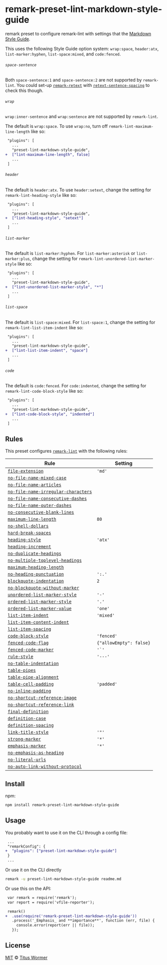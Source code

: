 <!--This file is generated-->

# remark-preset-lint-markdown-style-guide

remark preset to configure remark-lint with settings that the
[Markdown Style Guide](http://www.cirosantilli.com/markdown-style-guide/).

This uses the following Style Guide option system: `wrap:space`,
`header:atx`, `list-marker:hyphen`, `list-space:mixed`, and
`code:fenced`.

###### `space-sentence`

Both `space-sentence:1` and `space-sentence:2` are not supported
by `remark-lint`.  You could set-up
[`remark-retext`](https://github.com/remarkjs/remark-retext) with
[`retext-sentence-spacing`](https://github.com/retextjs/retext-sentence-spacing)
to check this though.

###### `wrap`

`wrap:inner-sentence` and `wrap:sentence` are not supported by
`remark-lint`.

The default is `wrap:space`.  To use `wrap:no`, turn off
`remark-lint-maximum-line-length` like so:

```diff
 "plugins": [
   ...
   "preset-lint-markdown-style-guide",
+  ["lint-maximum-line-length", false]
   ...
 ]
```

###### `header`

The default is `header:atx`.  To use `header:setext`, change the
setting for `remark-lint-heading-style` like so:

```diff
 "plugins": [
   ...
   "preset-lint-markdown-style-guide",
+  ["lint-heading-style", "setext"]
   ...
 ]
```

###### `list-marker`

The default is `list-marker:hyphen`.  For `list-marker:asterisk` or
`list-marker:plus`, change the setting for
`remark-lint-unordered-list-marker-style` like so:

```diff
 "plugins": [
   ...
   "preset-lint-markdown-style-guide",
+  ["lint-unordered-list-marker-style", "*"]
   ...
 ]
```

###### `list-space`

The default is `list-space:mixed`.  For `list-space:1`, change the
setting for `remark-lint-list-item-indent` like so:

```diff
 "plugins": [
   ...
   "preset-lint-markdown-style-guide",
+  ["lint-list-item-indent", "space"]
   ...
 ]
```

###### `code`

The default is `code:fenced`.  For `code:indented`, change the setting
for `remark-lint-code-block-style` like so:

```diff
 "plugins": [
   ...
   "preset-lint-markdown-style-guide",
+  ["lint-code-block-style", "indented"]
   ...
 ]
```

## Rules

This preset configures [`remark-lint`](https://github.com/remarkjs/remark-lint) with the following rules:

| Rule | Setting |
| ---- | ------- |
| [`file-extension`](https://github.com/remarkjs/remark-lint/tree/master/packages/remark-lint-file-extension) | `'md'` |
| [`no-file-name-mixed-case`](https://github.com/remarkjs/remark-lint/tree/master/packages/remark-lint-no-file-name-mixed-case) |  |
| [`no-file-name-articles`](https://github.com/remarkjs/remark-lint/tree/master/packages/remark-lint-no-file-name-articles) |  |
| [`no-file-name-irregular-characters`](https://github.com/remarkjs/remark-lint/tree/master/packages/remark-lint-no-file-name-irregular-characters) |  |
| [`no-file-name-consecutive-dashes`](https://github.com/remarkjs/remark-lint/tree/master/packages/remark-lint-no-file-name-consecutive-dashes) |  |
| [`no-file-name-outer-dashes`](https://github.com/remarkjs/remark-lint/tree/master/packages/remark-lint-no-file-name-outer-dashes) |  |
| [`no-consecutive-blank-lines`](https://github.com/remarkjs/remark-lint/tree/master/packages/remark-lint-no-consecutive-blank-lines) |  |
| [`maximum-line-length`](https://github.com/remarkjs/remark-lint/tree/master/packages/remark-lint-maximum-line-length) | `80` |
| [`no-shell-dollars`](https://github.com/remarkjs/remark-lint/tree/master/packages/remark-lint-no-shell-dollars) |  |
| [`hard-break-spaces`](https://github.com/remarkjs/remark-lint/tree/master/packages/remark-lint-hard-break-spaces) |  |
| [`heading-style`](https://github.com/remarkjs/remark-lint/tree/master/packages/remark-lint-heading-style) | `'atx'` |
| [`heading-increment`](https://github.com/remarkjs/remark-lint/tree/master/packages/remark-lint-heading-increment) |  |
| [`no-duplicate-headings`](https://github.com/remarkjs/remark-lint/tree/master/packages/remark-lint-no-duplicate-headings) |  |
| [`no-multiple-toplevel-headings`](https://github.com/remarkjs/remark-lint/tree/master/packages/remark-lint-no-multiple-toplevel-headings) |  |
| [`maximum-heading-length`](https://github.com/remarkjs/remark-lint/tree/master/packages/remark-lint-maximum-heading-length) |  |
| [`no-heading-punctuation`](https://github.com/remarkjs/remark-lint/tree/master/packages/remark-lint-no-heading-punctuation) | `':.'` |
| [`blockquote-indentation`](https://github.com/remarkjs/remark-lint/tree/master/packages/remark-lint-blockquote-indentation) | `2` |
| [`no-blockquote-without-marker`](https://github.com/remarkjs/remark-lint/tree/master/packages/remark-lint-no-blockquote-without-marker) |  |
| [`unordered-list-marker-style`](https://github.com/remarkjs/remark-lint/tree/master/packages/remark-lint-unordered-list-marker-style) | `'-'` |
| [`ordered-list-marker-style`](https://github.com/remarkjs/remark-lint/tree/master/packages/remark-lint-ordered-list-marker-style) | `'.'` |
| [`ordered-list-marker-value`](https://github.com/remarkjs/remark-lint/tree/master/packages/remark-lint-ordered-list-marker-value) | `'one'` |
| [`list-item-indent`](https://github.com/remarkjs/remark-lint/tree/master/packages/remark-lint-list-item-indent) | `'mixed'` |
| [`list-item-content-indent`](https://github.com/remarkjs/remark-lint/tree/master/packages/remark-lint-list-item-content-indent) |  |
| [`list-item-spacing`](https://github.com/remarkjs/remark-lint/tree/master/packages/remark-lint-list-item-spacing) |  |
| [`code-block-style`](https://github.com/remarkjs/remark-lint/tree/master/packages/remark-lint-code-block-style) | `'fenced'` |
| [`fenced-code-flag`](https://github.com/remarkjs/remark-lint/tree/master/packages/remark-lint-fenced-code-flag) | `{"allowEmpty": false}` |
| [`fenced-code-marker`](https://github.com/remarkjs/remark-lint/tree/master/packages/remark-lint-fenced-code-marker) | ``'`'`` |
| [`rule-style`](https://github.com/remarkjs/remark-lint/tree/master/packages/remark-lint-rule-style) | `'---'` |
| [`no-table-indentation`](https://github.com/remarkjs/remark-lint/tree/master/packages/remark-lint-no-table-indentation) |  |
| [`table-pipes`](https://github.com/remarkjs/remark-lint/tree/master/packages/remark-lint-table-pipes) |  |
| [`table-pipe-alignment`](https://github.com/remarkjs/remark-lint/tree/master/packages/remark-lint-table-pipe-alignment) |  |
| [`table-cell-padding`](https://github.com/remarkjs/remark-lint/tree/master/packages/remark-lint-table-cell-padding) | `'padded'` |
| [`no-inline-padding`](https://github.com/remarkjs/remark-lint/tree/master/packages/remark-lint-no-inline-padding) |  |
| [`no-shortcut-reference-image`](https://github.com/remarkjs/remark-lint/tree/master/packages/remark-lint-no-shortcut-reference-image) |  |
| [`no-shortcut-reference-link`](https://github.com/remarkjs/remark-lint/tree/master/packages/remark-lint-no-shortcut-reference-link) |  |
| [`final-definition`](https://github.com/remarkjs/remark-lint/tree/master/packages/remark-lint-final-definition) |  |
| [`definition-case`](https://github.com/remarkjs/remark-lint/tree/master/packages/remark-lint-definition-case) |  |
| [`definition-spacing`](https://github.com/remarkjs/remark-lint/tree/master/packages/remark-lint-definition-spacing) |  |
| [`link-title-style`](https://github.com/remarkjs/remark-lint/tree/master/packages/remark-lint-link-title-style) | `'"'` |
| [`strong-marker`](https://github.com/remarkjs/remark-lint/tree/master/packages/remark-lint-strong-marker) | `'*'` |
| [`emphasis-marker`](https://github.com/remarkjs/remark-lint/tree/master/packages/remark-lint-emphasis-marker) | `'*'` |
| [`no-emphasis-as-heading`](https://github.com/remarkjs/remark-lint/tree/master/packages/remark-lint-no-emphasis-as-heading) |  |
| [`no-literal-urls`](https://github.com/remarkjs/remark-lint/tree/master/packages/remark-lint-no-literal-urls) |  |
| [`no-auto-link-without-protocol`](https://github.com/remarkjs/remark-lint/tree/master/packages/remark-lint-no-auto-link-without-protocol) |  |

## Install

npm:

```sh
npm install remark-preset-lint-markdown-style-guide
```

## Usage

You probably want to use it on the CLI through a config file:

```diff
 ...
 "remarkConfig": {
+  "plugins": ["preset-lint-markdown-style-guide"]
 }
 ...
```

Or use it on the CLI directly

```sh
remark -u preset-lint-markdown-style-guide readme.md
```

Or use this on the API:

```diff
 var remark = require('remark');
 var report = require('vfile-reporter');

 remark()
+  .use(require('remark-preset-lint-markdown-style-guide'))
   .process('_Emphasis_ and **importance**', function (err, file) {
     console.error(report(err || file));
   });
```

## License

[MIT](https://github.com/remarkjs/remark-lint/blob/master/LICENSE) © [Titus Wormer](http://wooorm.com)
